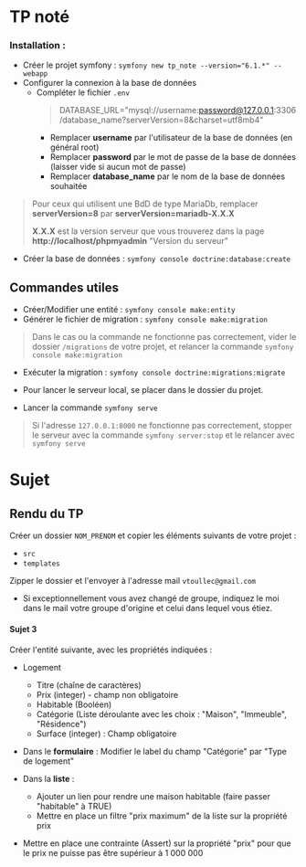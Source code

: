 # TP noté

### Installation : 

* Créer le projet symfony : `symfony new tp_note --version="6.1.*" --webapp`
* Configurer la connexion à la base de données
  * Compléter le fichier `.env`
    > DATABASE_URL="mysql://username:password@127.0.0.1:3306/database_name?serverVersion=8&charset=utf8mb4"
    * Remplacer **username** par l'utilisateur de la base de données (en général root)
    * Remplacer **password** par le mot de passe de la base de données (laisser vide si aucun mot de passe)
    * Remplacer **database_name** par le nom de la base de données souhaitée

> Pour ceux qui utilisent une BdD de type MariaDb, remplacer 
**serverVersion=8** par **serverVersion=mariadb-X.X.X** 
>
> **X.X.X** est la version serveur que vous trouverez dans la page **http://localhost/phpmyadmin** "Version du serveur"

* Créer la base de données : `symfony console doctrine:database:create`

## Commandes utiles

* Créer/Modifier une entité : `symfony console make:entity`
* Générer le fichier de migration : `symfony console make:migration`
> Dans le cas ou la commande ne fonctionne pas correctement, vider le dossier `/migrations` de votre projet, et relancer la commande
`symfony console make:migration`
* Exécuter la migration : `symfony console doctrine:migrations:migrate`

* Pour lancer le serveur local, se placer dans le dossier du projet.
* Lancer la commande `symfony serve`

> Si l'adresse `127.0.0.1:8000` ne fonctionne pas correctement, stopper le serveur avec la commande `symfony server:stop` et le relancer avec `symfony serve`

# Sujet 

## Rendu du TP
Créer un dossier `NOM_PRENOM` et copier les éléments suivants de votre projet : 
* `src`
* `templates`

Zipper le dossier et l'envoyer à l'adresse mail `vtoullec@gmail.com`

* Si exceptionnellement vous avez changé de groupe, indiquez le moi dans le mail votre groupe d'origine et celui dans lequel vous étiez.  

#### Sujet 3
Créer l'entité suivante, avec les propriétés indiquées :
* Logement
    * Titre (chaîne de caractères)
	* Prix (integer) - champ non obligatoire
	* Habitable (Booléen)
	* Catégorie (Liste déroulante avec les choix : "Maison", "Immeuble", "Résidence")
	* Surface (integer) : Champ obligatoire	 	

* Dans le **formulaire** : Modifier le label du champ "Catégorie" par "Type de logement"
* Dans la **liste** : 
  * Ajouter un lien pour rendre une maison habitable (faire passer "habitable" à TRUE)
  * Mettre en place un filtre "prix maximum" de la liste sur la propriété prix

* Mettre en place une contrainte (Assert) sur la propriété "prix" pour que le prix ne puisse pas être supérieur à 1 000 000
